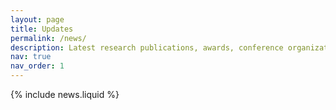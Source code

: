```yaml
---
layout: page
title: Updates
permalink: /news/
description: Latest research publications, awards, conference organization, and professional milestones.
nav: true
nav_order: 1
---
```


{% include news.liquid %}
